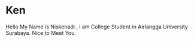 # Ken
Hello My Name is Niskenadi , i am College Student in Airlangga University Surabaya.
Nice to Meet You.
